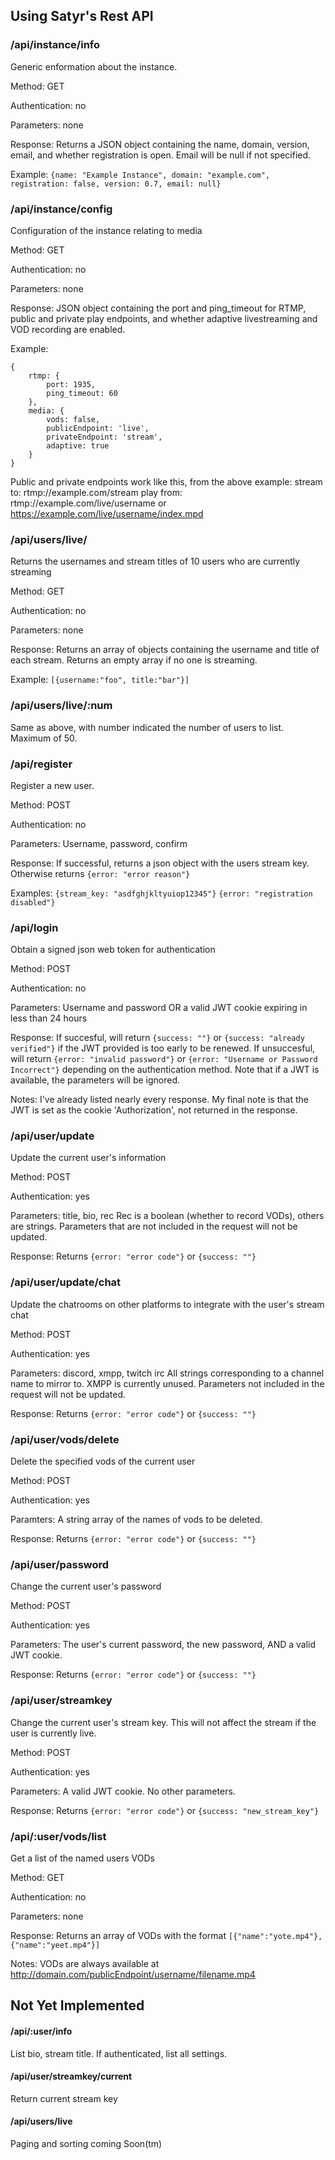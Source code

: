 ## Using Satyr's Rest API

### /api/instance/info

Generic enformation about the instance.

Method: GET

Authentication: no

Parameters: none

Response: Returns a JSON object containing the name, domain, version, email, and whether registration is open. Email will be null if not specified.

Example: `{name: "Example Instance", domain: "example.com", registration: false, version: 0.7, email: null}`



### /api/instance/config

Configuration of the instance relating to media

Method: GET

Authentication: no

Parameters: none

Response: JSON object containing the port and ping_timeout for RTMP, public and private play endpoints, and whether adaptive livestreaming and VOD recording are enabled.

Example:
```
{
	rtmp: {
		port: 1935,
		ping_timeout: 60
	},
	media: {
		vods: false,
		publicEndpoint: 'live',
		privateEndpoint: 'stream',
		adaptive: true
	}
}
```
Public and private endpoints work like this, from the above example:
stream to: rtmp://example.com/stream
play from: rtmp://example.com/live/username or https://example.com/live/username/index.mpd



### /api/users/live/

Returns the usernames and stream titles of 10 users who are currently streaming

Method: GET

Authentication: no

Parameters: none

Response: Returns an array of objects containing the username and title of each stream. Returns an empty array if no one is streaming.

Example: `[{username:"foo", title:"bar"}]`


### /api/users/live/:num

Same as above, with number indicated the number of users to list. Maximum of 50.



###  /api/register

Register a new user.

Method: POST

Authentication: no

Parameters: Username, password, confirm

Response: If successful, returns a json object with the users stream key. Otherwise returns `{error: "error reason"}`

Examples: 
`{stream_key: "asdfghjkltyuiop12345"}`
`{error: "registration disabled"}`


### /api/login

Obtain a signed json web token for authentication

Method: POST

Authentication: no

Parameters: Username and password OR a valid JWT cookie expiring in less than 24 hours

Response: If succesful, will return `{success: ""}` or `{success: "already verified"}` if the JWT provided is too early to be renewed. If unsuccesful, will return `{error: "invalid password"}` or `{error: "Username or Password Incorrect"}` depending on the authentication method. Note that if a JWT is available, the parameters will be ignored.

Notes: I've already listed nearly every response. My final note is that the JWT is set as the cookie 'Authorization', not returned in the response.


### /api/user/update

Update the current user's information

Method: POST

Authentication: yes

Parameters: title, bio, rec
Rec is a boolean (whether to record VODs), others are strings. Parameters that are not included in the request will not be updated.

Response: Returns `{error: "error code"}` or `{success: ""}`



### /api/user/update/chat

Update the chatrooms on other platforms to integrate with the user's stream chat

Method: POST

Authentication: yes

Parameters: discord, xmpp, twitch irc
All strings corresponding to a channel name to mirror to. XMPP is currently unused. Parameters not included in the request will not be updated.

Response: Returns `{error: "error code"}` or `{success: ""}`



### /api/user/vods/delete

Delete the specified vods of the current user

Method: POST

Authentication: yes

Paramters: A string array of the names of vods to be deleted.

Response: Returns `{error: "error code"}` or `{success: ""}`

### /api/user/password

Change the current user's password

Method: POST

Authentication: yes

Parameters: The user's current password, the new password, AND a valid JWT cookie.

Response: Returns `{error: "error code"}` or `{success: ""}`



### /api/user/streamkey

Change the current user's stream key. This will not affect the stream if the user is currently live.

Method: POST

Authentication: yes

Parameters: A valid JWT cookie. No other parameters.

Response: Returns `{error: "error code"}` or `{success: "new_stream_key"}`

### /api/:user/vods/list

Get a list of the named users VODs

Method: GET

Authentication: no

Parameters: none

Response: Returns an array of VODs with the format `[{"name":"yote.mp4"},{"name":"yeet.mp4"}]`

Notes: VODs are always available at http://domain.com/publicEndpoint/username/filename.mp4




## Not Yet Implemented

#### /api/:user/info

List bio, stream title. If authenticated, list all settings.

#### /api/user/streamkey/current

Return current stream key

#### /api/users/live

Paging and sorting coming Soon(tm)